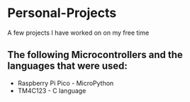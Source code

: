 # Personal-Projects
A few projects I have worked on on my free time

## The following Microcontrollers and the languages that were used:
- Raspberry Pi Pico - MicroPython
- TM4C123 - C language
